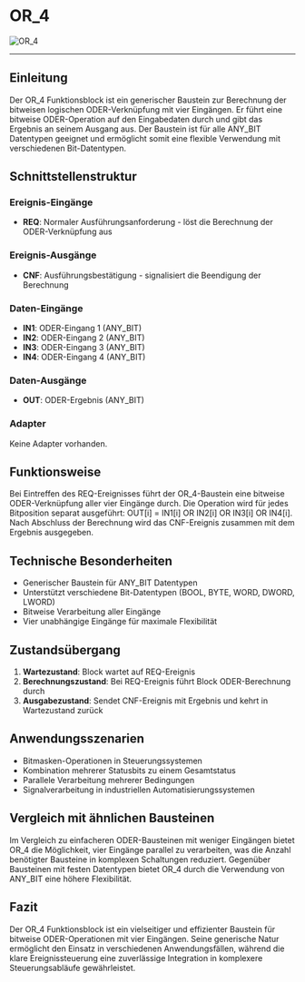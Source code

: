 # OR_4

![OR_4](https://user-images.githubusercontent.com/116869307/214143582-4f76941e-a1fd-411f-96d2-9a28b48f8147.png)

* * * * * * * * * *

## Einleitung
Der OR_4 Funktionsblock ist ein generischer Baustein zur Berechnung der bitweisen logischen ODER-Verknüpfung mit vier Eingängen. Er führt eine bitweise ODER-Operation auf den Eingabedaten durch und gibt das Ergebnis an seinem Ausgang aus. Der Baustein ist für alle ANY_BIT Datentypen geeignet und ermöglicht somit eine flexible Verwendung mit verschiedenen Bit-Datentypen.

## Schnittstellenstruktur

### **Ereignis-Eingänge**
- **REQ**: Normaler Ausführungsanforderung - löst die Berechnung der ODER-Verknüpfung aus

### **Ereignis-Ausgänge**
- **CNF**: Ausführungsbestätigung - signalisiert die Beendigung der Berechnung

### **Daten-Eingänge**
- **IN1**: ODER-Eingang 1 (ANY_BIT)
- **IN2**: ODER-Eingang 2 (ANY_BIT)
- **IN3**: ODER-Eingang 3 (ANY_BIT)
- **IN4**: ODER-Eingang 4 (ANY_BIT)

### **Daten-Ausgänge**
- **OUT**: ODER-Ergebnis (ANY_BIT)

### **Adapter**
Keine Adapter vorhanden.

## Funktionsweise
Bei Eintreffen des REQ-Ereignisses führt der OR_4-Baustein eine bitweise ODER-Verknüpfung aller vier Eingänge durch. Die Operation wird für jedes Bitposition separat ausgeführt: OUT[i] = IN1[i] OR IN2[i] OR IN3[i] OR IN4[i]. Nach Abschluss der Berechnung wird das CNF-Ereignis zusammen mit dem Ergebnis ausgegeben.

## Technische Besonderheiten
- Generischer Baustein für ANY_BIT Datentypen
- Unterstützt verschiedene Bit-Datentypen (BOOL, BYTE, WORD, DWORD, LWORD)
- Bitweise Verarbeitung aller Eingänge
- Vier unabhängige Eingänge für maximale Flexibilität

## Zustandsübergang
1. **Wartezustand**: Block wartet auf REQ-Ereignis
2. **Berechnungszustand**: Bei REQ-Ereignis führt Block ODER-Berechnung durch
3. **Ausgabezustand**: Sendet CNF-Ereignis mit Ergebnis und kehrt in Wartezustand zurück

## Anwendungsszenarien
- Bitmasken-Operationen in Steuerungssystemen
- Kombination mehrerer Statusbits zu einem Gesamtstatus
- Parallele Verarbeitung mehrerer Bedingungen
- Signalverarbeitung in industriellen Automatisierungssystemen

## Vergleich mit ähnlichen Bausteinen
Im Vergleich zu einfacheren ODER-Bausteinen mit weniger Eingängen bietet OR_4 die Möglichkeit, vier Eingänge parallel zu verarbeiten, was die Anzahl benötigter Bausteine in komplexen Schaltungen reduziert. Gegenüber Bausteinen mit festen Datentypen bietet OR_4 durch die Verwendung von ANY_BIT eine höhere Flexibilität.

## Fazit
Der OR_4 Funktionsblock ist ein vielseitiger und effizienter Baustein für bitweise ODER-Operationen mit vier Eingängen. Seine generische Natur ermöglicht den Einsatz in verschiedenen Anwendungsfällen, während die klare Ereignissteuerung eine zuverlässige Integration in komplexere Steuerungsabläufe gewährleistet.
